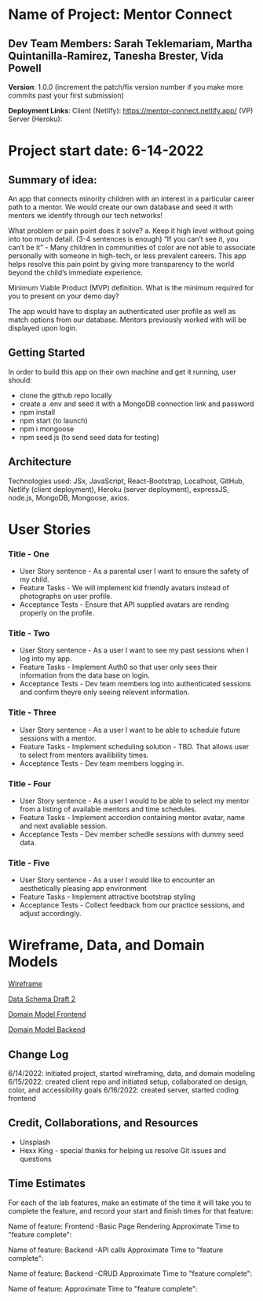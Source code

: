 # Name of Project: Mentor Connect
## Dev Team Members: Sarah Teklemariam, Martha Quintanilla-Ramirez, Tanesha Brester, Vida Powell

**Version**: 1.0.0 (increment the patch/fix version number if you make more commits past your first submission)

**Deployment Links**:
Client (Netlify): https://mentor-connect.netlify.app/  (VP)
Server (Heroku):

# Project start date: 6-14-2022

## Summary of idea: 
An app that connects minority children with an interest in a particular career path to a mentor. We would create our own database and seed it with mentors we identify through our tech networks!

What problem or pain point does it solve? a. Keep it high level without going into too much detail. (3-4 sentences is enough) “If you can’t see it, you can’t be it” - Many children in communities of color are not able to associate personally with someone in high-tech, or less prevalent careers. This app helps resolve this pain point by giving more transparency to the world beyond the child’s immediate experience.

Minimum Viable Product (MVP) definition.
What is the minimum required for you to present on your demo day?

The app would have to display an authenticated user profile as well as match options from our database. Mentors previously worked with will be displayed upon login.

## Getting Started
In order to build this app on their own machine and get it running, user should:
* clone the github repo locally
* create a .env and seed it with a MongoDB connection link and password
* npm install
* npm start (to launch)
* npm i mongoose
* npm seed.js (to send seed data for testing)

## Architecture
Technologies used: JSx, JavaScript, React-Bootstrap, Localhost, GitHub, Netlify (client deployment), Heroku (server deployment), expressJS, node.js, MongoDB, Mongoose, axios.

# User Stories

### Title - One
- User Story sentence - As a parental user I want to ensure the safety of my child.
- Feature Tasks - We will implement kid friendly avatars instead of photographs on user profile.
- Acceptance Tests - Ensure that API supplied avatars are rending properly on the profile.

### Title - Two
- User Story sentence - As a user I want to see my past sessions when I log into my app.
- Feature Tasks - Implement Auth0 so that user only sees their information from the data base on login.
- Acceptance Tests - Dev team members log into authenticated sessions and confirm theyre only seeing relevent information. 

### Title - Three
- User Story sentence - As a user I want to be able to schedule future sessions with a mentor.
- Feature Tasks - Implement scheduling solution - TBD. That allows user to select from mentors availibility times.
- Acceptance Tests - Dev team members logging in.

### Title - Four
- User Story sentence - As a user I would to be able to select my mentor from a listing of available mentors and time schedules.
- Feature Tasks - Implement accordion containing mentor avatar, name and next avaliable session.
- Acceptance Tests - Dev member schedle sessions with dummy seed data.

### Title - Five
- User Story sentence - As a user I would like to encounter an aesthetically pleasing app environment
- Feature Tasks - Implement attractive bootstrap styling
- Acceptance Tests - Collect feedback from our practice sessions, and adjust accordingly.

# Wireframe, Data, and Domain Models
[Wireframe](wireframe.jpg)

[Data Schema Draft 2](dataModels_draft3.jpg)

[Domain Model Frontend](domainModelFrontend.jpg)

[Domain Model Backend](domainModelBackend.jpg)


## Change Log
6/14/2022: initiated project, started wireframing, data, and domain modeling
6/15/2022: created client repo and initiated setup, collaborated on design, color, and accessibility goals
6/16/2022: created server, started coding frontend

## Credit, Collaborations, and Resources
* Unsplash
* Hexx King - special thanks for helping us resolve Git issues and questions

## Time Estimates
For each of the lab features, make an estimate of the time it will take you to complete the feature, and record your start and finish times for that feature:

Name of feature: Frontend -Basic Page Rendering
Approximate Time to "feature complete": 

Name of feature: Backend -API calls
Approximate Time to "feature complete": 

Name of feature: Backend -CRUD
Approximate Time to "feature complete": 

Name of feature: 
Approximate Time to "feature complete": 

